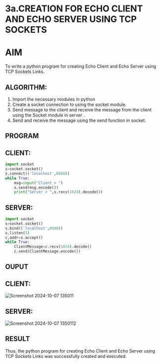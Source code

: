 # 3a.CREATION FOR ECHO CLIENT AND ECHO SERVER USING TCP SOCKETS
# AIM
To write a python program for creating Echo Client and Echo Server using TCP
Sockets Links.
## ALGORITHM:
1. Import the necessary modules in python
2. Create a socket connection to using the socket module.
3. Send message to the client and receive the message from the client using the Socket module in
 server .
4. Send and receive the message using the send function in socket.
## PROGRAM
## CLIENT:
```py
import socket 
s=socket.socket() 
s.connect(('localhost',8000)) 
while True: 
    msg=input("Client > ") 
    s.send(msg.encode()) 
    print("Server > ",s.recv(1024).decode())  
```
## SERVER:
```py
import socket 
s=socket.socket() 
s.bind(('localhost',8000)) 
s.listen(5) 
c,addr=s.accept() 
while True: 
    ClientMessage=c.recv(1024).decode() 
    c.send(ClientMessage.encode()) 
```
## OUPUT
## CLIENT:
![Screenshot 2024-10-07 135011](https://github.com/user-attachments/assets/02e3ce8b-bc2d-4795-826a-8e676579052f)

## SERVER:
![Screenshot 2024-10-07 1350112](https://github.com/user-attachments/assets/4f59ef23-569e-41a2-a37a-abf816aa3fe9)

## RESULT
Thus, the python program for creating Echo Client and Echo Server using TCP Sockets Links 
was successfully created and executed.
